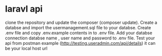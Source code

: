 # laravl api
 clone the repository and update the composer (composer update).
 Create a databse and import the usermanagement.sql file to your databse.
 Create .env file and copy .env.example contents in to .env file.
 Add your databse connection databse name , user name and password to .env file.
 Test your api from postman example (http://testing.useradmin.com/api/details) it can be your local host url
